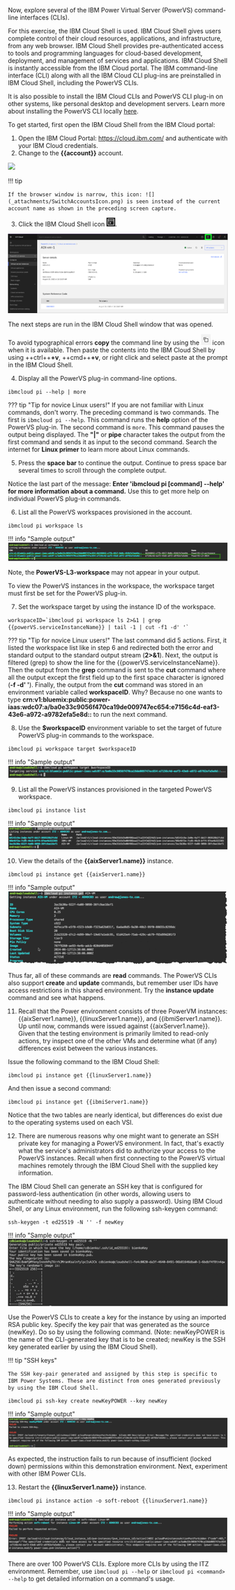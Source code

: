 Now, explore several of the IBM Power Virtual Server (PowerVS) command-line interfaces (CLIs). 

For this exercise, the IBM Cloud Shell is used. IBM Cloud Shell gives users complete control of their cloud resources, applications, and infrastructure, from any web browser. IBM Cloud Shell provides pre-authenticated access to tools and programming languages for cloud-based development, deployment, and management of services and applications. IBM Cloud Shell is instantly accessible from the IBM Cloud portal. The IBM command-line interface (CLI) along with all the IBM Cloud CLI plug-ins are preinstalled in IBM Cloud Shell, including the PowerVS CLIs.

It is also possible to install the IBM Cloud CLIs and PowerVS CLI plug-in on other systems, like personal desktop and development servers. Learn more about installing the PowerVS CLI locally <a href="https://cloud.ibm.com/docs/power-iaas-cli-plugin?topic=power-iaas-cli-plugin-power-iaas-cli-reference" target="_blank">here</a>.

To get started, first open the IBM Cloud Shell from the IBM Cloud portal:

1. Open the IBM Cloud Portal: <a href="https://cloud.ibm.com/" target="_blank">https://cloud.ibm.com/</a> and authenticate with your IBM Cloud credentials.
2. Change to the **{{account}}** account.

![](_attachments/SwitchAccounts-final.gif)

!!! tip

    If the browser window is narrow, this icon: ![](_attachments/SwitchAccountsIcon.png) is seen instead of the current account name as shown in the preceding screen capture.

3. Click the IBM Cloud Shell icon ![](_attachments/CloudShellIcon.png).

![](_attachments/StartCloudShell-new.png)

The next steps are run in the IBM Cloud Shell window that was opened.

To avoid typographical errors **copy** the command line by using the ![](_attachments/CopyToClipboard.png) icon when it is available. Then paste the contents into the IBM Cloud Shell by using ++ctrl++**+v**, ++cmd++**+v**, or right click and select paste at the prompt in the IBM Cloud Shell.

4. Display all the PowerVS plug-in command-line options.

```
ibmcloud pi --help | more
```
??? tip "Tip for novice Linux users!"
    If you are not familiar with Linux commands, don't worry. The preceding command is two commands. The first is ```ibmcloud pi --help```. This command runs the **help** option of the PowerVS plug-in. The second command is ```more```. This command pauses the output being displayed. The **"|"** or **pipe** character takes the output from the first command and sends it as input to the second command. Search the internet for **Linux primer** to learn more about Linux commands.

5. Press the **space bar** to continue the output. Continue to press space bar several times to scroll through the complete output.

Notice the last part of the message: **Enter 'ibmcloud pi [command] --help' for more information about a command.** Use this to get more help on individual PowerVS plug-in commands.

6. List all the PowerVS workspaces provisioned in the account.

```
ibmcloud pi workspace ls
```

!!! info "Sample output"
    ![](_attachments/service-list-2024.png)

Note, the **PowerVS-L3-workspace** may not appear in your output.

To view the PowerVS instances in the workspace, the workspace target must first be set for the PowerVS plug-in.

7. Set the workspace target by using the instance ID of the workspace.

```
workspaceID=`ibmcloud pi workspace ls 2>&1 | grep {{powerVS.serviceInstanceName}} | tail -1 | cut -f1 -d' '`
```

??? tip "Tip for novice Linux users!"
    The last command did 5 actions. First, it listed the workspace list like in step 6 and redirected both the error and standard output to the standard output stream (**2>&1**). Next, the output is filtered (grep) to show the line for the {{powerVS.serviceInstanceName}}. Then the output from the **grep** command is sent to the **cut** command where all the output except the first field up to the first space character is ignored (**-f -d' '**). Finally, the output from the **cut** command was stored in an environment variable called **workspaceID**. Why? Because no one wants to type **crn:v1:bluemix:public:power-iaas:wdc07:a/ba0e33c9056f470ca19de009747ec654:e7156c4d-eaf3-43e6-a972-a9782efa5e8d::** to run the next command.

8. Use the **$workspaceID** environment variable to set the target of future PowerVS plug-in commands to the workspace.

```
ibmcloud pi workspace target $workspaceID
```

!!! info "Sample output"
    ![](_attachments/service-target-2024.png)

9. List all the PowerVS instances provisioned in the targeted PowerVS workspace.

```
ibmcloud pi instance list
```

!!! info "Sample output"
    ![](_attachments/instances-2024.png)

10. View the details of the **{{aixServer1.name}}** instance.

```
ibmcloud pi instance get {{aixServer1.name}}
```

!!! info "Sample output"
    ![](_attachments/aixinstance-detail-2024.png)

Thus far, all of these commands are **read** commands. The PowerVS CLIs also support **create** and **update** commands, but remember user IDs have access restrictions in this shared environment. Try the **instance update** command and see what happens.

11. Recall that the Power environment consists of three PowerVM instances: {{aixServer1.name}}, {{linuxServer1.name}}, and {{ibmiServer1.name}}. Up until now, commands were issued against {{aixServer1.name}}. Given that the testing environment is primarily limited to read-only actions, try inspect one of the other VMs and determine what (if any) differences exist between the various instances.

Issue the following command to the IBM Cloud Shell:
```
ibmcloud pi instance get {{linuxServer1.name}}
```

And then issue a second command:
```
ibmcloud pi instance get {{ibmiServer1.name}}
```

Notice that the two tables are nearly identical, but differences do exist due to the operating systems used on each VSI.

12. There are numerous reasons why one might want to generate an SSH private key for managing a PowerVS environment. In fact, that's exactly what the service's administrators did to authorize your access to the PowerVS instances. Recall when first connecting to the PowerVS virtual machines remotely through the IBM Cloud Shell with the supplied key information.

The IBM Cloud Shell can generate an SSH key that is configured for password-less authentication (in other words, allowing users to authenticate without needing to also supply a password). Using IBM Cloud Shell, or any Linux environment, run the following ssh-keygen command:

```
ssh-keygen -t ed25519 -N '' -f newKey
```

!!! info "Sample output"
    ![](_attachments/part7_step12.png)

Use the PowerVS CLIs to create a key for the instance by using an imported RSA public key. Specify the key pair that was generated as the source (newKey). Do so by using the following command. (Note: newKeyPOWER is the name of the CLI-generated key that is to be created; newKey is the SSH key generated earlier by using the IBM Cloud Shell).

!!! tip "SSH keys"
    
    The SSH key-pair generated and assigned by this step is specific to IBM Power Systems. These are distinct from ones generated previously by using the IBM Cloud Shell.

```
ibmcloud pi ssh-key create newKeyPOWER --key newKey
```

!!! info "Sample output"
    ![](_attachments/sshkeyCreate.png)

As expected, the instruction fails to run because of insufficient (locked down) permissions within this demonstration environment. Next, experiment with other IBM Power CLIs. 

13.  Restart the **{{linuxServer1.name}}** instance.

```
ibmcloud pi instance action -o soft-reboot {{linuxServer1.name}}
```

!!! info "Sample output"
    ![](_attachments/instance-soft-reboot.png)

There are over 100 PowerVS CLIs. Explore more CLIs by using the ITZ environment. Remember, use ```ibmcloud pi --help``` or ```ibmcloud pi <command> --help``` to get detailed information on a command's usage.

